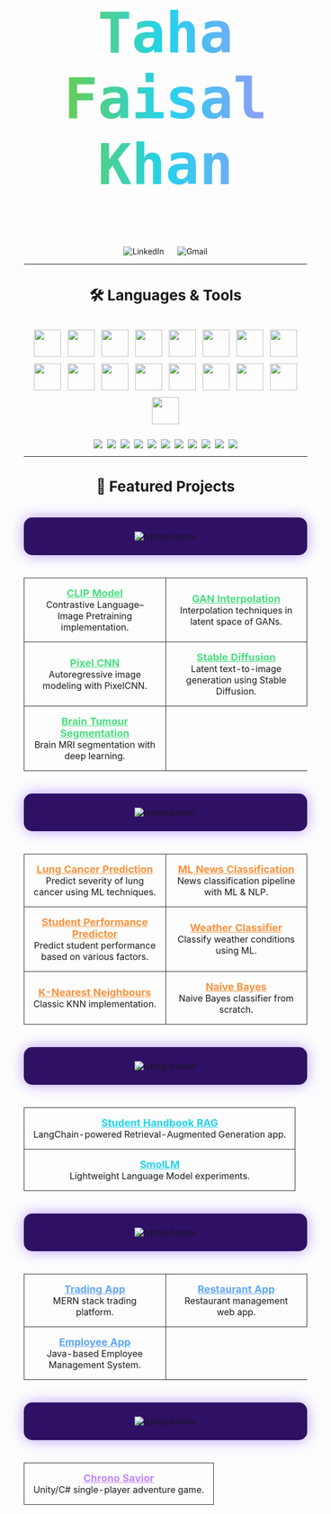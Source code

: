 
<h1 align="center" style="
  font-size: 100px;
  font-family: 'Fira Code', monospace;
  font-weight: 700;
  background: linear-gradient(90deg, #84cc16, #22d3ee, #c084fc);
  -webkit-background-clip: text;
  -webkit-text-fill-color: transparent;
  padding: 20px 0;
">
  Taha Faisal Khan
</h1>
<p align="center">
  <a href="https://www.linkedin.com/in/tahafaisalkhan/" target="_blank" style="margin: 0 10px; text-decoration: none;">
    <img src="https://img.shields.io/badge/LinkedIn-%230077B5.svg?&style=for-the-badge&logo=linkedin&logoColor=white" alt="LinkedIn"/>
  </a>
  <a href="mailto:tahafaisal1000@gmail.com" target="_blank" style="margin: 0 10px; text-decoration: none;">
    <img src="https://img.shields.io/badge/Email-D14836?&style=for-the-badge&logo=gmail&logoColor=white" alt="Gmail"/>
  </a>
</p>


---

<h3 align="center" style="font-size: 26px;">🛠️ Languages & Tools</h3>
<!-- Square icons in a flex container -->
<div align="center" style="
  display: flex;
  flex-wrap: wrap;
  justify-content: center;
  gap: 12px;
  padding: 10px 0;
">
  <img src="https://skillicons.dev/icons?i=cpp" height="48" />
  <img src="https://skillicons.dev/icons?i=python" height="48" />
  <img src="https://skillicons.dev/icons?i=typescript" height="48" />
  <img src="https://skillicons.dev/icons?i=java" height="48" />
  <img src="https://skillicons.dev/icons?i=latex" height="48" />
  <img src="https://skillicons.dev/icons?i=cs" height="48" />
  <img src="https://skillicons.dev/icons?i=javascript" height="48" />
  <img src="https://skillicons.dev/icons?i=html" height="48" />
  <img src="https://skillicons.dev/icons?i=css" height="48" />
  <img src="https://skillicons.dev/icons?i=pytorch" height="48" />
  <img src="https://skillicons.dev/icons?i=react" height="48" />
  <img src="https://skillicons.dev/icons?i=express" height="48" />
  <img src="https://skillicons.dev/icons?i=mongodb" height="48" />
  <img src="https://skillicons.dev/icons?i=vscode" height="48" />
  <img src="https://skillicons.dev/icons?i=git" height="48" />
  <img src="https://skillicons.dev/icons?i=github" height="48" />
  <img src="https://skillicons.dev/icons?i=docker" height="48" />
</div>

<br/>

<!-- Badges in a flex container -->
<div align="center" style="
  display: flex;
  flex-wrap: wrap;
  justify-content: center;
  gap: 8px;
">
  <img src="https://img.shields.io/badge/NumPy-013243.svg?&style=for-the-badge&logo=numpy&logoColor=white"/>
  <img src="https://img.shields.io/badge/Pandas-150458.svg?&style=for-the-badge&logo=pandas&logoColor=white"/>
  <img src="https://img.shields.io/badge/Matplotlib-11557c.svg?&style=for-the-badge&logo=matplotlib&logoColor=white"/>
  <img src="https://img.shields.io/badge/Scikit--learn-F7931E.svg?&style=for-the-badge&logo=scikit-learn&logoColor=white"/>
  <img src="https://img.shields.io/badge/Flask-000000.svg?&style=for-the-badge&logo=flask&logoColor=white"/>
  <img src="https://img.shields.io/badge/Seaborn-66A3D2.svg?&style=for-the-badge"/>
  <img src="https://img.shields.io/badge/Socket.io-010101.svg?&style=for-the-badge&logo=socket.io&logoColor=white"/>
  <img src="https://img.shields.io/badge/LangChain-blue?&style=for-the-badge"/>
  <img src="https://img.shields.io/badge/HuggingFace-FFD21F?&style=for-the-badge&logo=huggingface&logoColor=black"/>
  <img src="https://img.shields.io/badge/OpenAI_API-412991.svg?&style=for-the-badge&logo=openai&logoColor=white"/>
  <img src="https://img.shields.io/badge/Unity-000000?style=for-the-badge&logo=unity&logoColor=white"/>
</div>

---
<h3 align="center" style="font-size: 26px;">🚀 Featured Projects</h3>
<!-- Deep Learning Projects -->
<div align="center" style="background-color: #2e1065; padding: 25px; border-radius: 15px; box-shadow: 0 0 25px rgba(139, 92, 246, 0.6); margin: 40px 0;">
  <img src="https://readme-typing-svg.herokuapp.com?font=Fira+Code&weight=600&size=30&duration=4000&pause=1000&color=84cc16&center=true&vCenter=true&width=500&lines=Deep+Learning+Projects" alt="typing-banner" style="max-width: 100%; height: auto;" />
</div>


<table align="center" width="90%" style="border-spacing: 14px;">
  <tr>
    <td align="center" width="45%" style="border: 1px solid #2e2e2e; border-radius: 12px; padding: 16px;">
      <a href="https://github.com/tahafaisalkhan/clip-model" style="font-weight:bold; font-size: 18px; color:#4ade80;">CLIP Model</a><br/>
      <span style="font-size: 16px;">Contrastive Language–Image Pretraining implementation.</span>
    </td>
    <td align="center" width="45%" style="border: 1px solid #2e2e2e; border-radius: 12px; padding: 16px;">
      <a href="https://github.com/tahafaisalkhan/gan-interpolation" style="font-weight:bold; font-size: 18px; color:#4ade80;">GAN Interpolation</a><br/>
      <span style="font-size: 16px;">Interpolation techniques in latent space of GANs.</span>
    </td>
  </tr>
  <tr>
    <td align="center" width="45%" style="border: 1px solid #2e2e2e; border-radius: 12px; padding: 16px;">
      <a href="https://github.com/tahafaisalkhan/pixel-cnn" style="font-weight:bold; font-size: 18px; color:#4ade80;">Pixel CNN</a><br/>
      <span style="font-size: 16px;">Autoregressive image modeling with PixelCNN.</span>
    </td>
    <td align="center" width="45%" style="border: 1px solid #2e2e2e; border-radius: 12px; padding: 16px;">
      <a href="https://github.com/tahafaisalkhan/stable-diffusion" style="font-weight:bold; font-size: 18px; color:#4ade80;">Stable Diffusion</a><br/>
      <span style="font-size: 16px;">Latent text-to-image generation using Stable Diffusion.</span>
    </td>
  </tr>
  <tr>
    <td align="center" width="45%" style="border: 1px solid #2e2e2e; border-radius: 12px; padding: 16px;">
      <a href="https://github.com/tahafaisalkhan/brain-tumour-segmentation" style="font-weight:bold; font-size: 18px; color:#4ade80;">Brain Tumour Segmentation</a><br/>
      <span style="font-size: 16px;">Brain MRI segmentation with deep learning.</span>
    </td>
    <td></td>
  </tr>
</table>

<!-- Machine Learning Projects -->
<div align="center" style="background-color: #2e1065; padding: 25px; border-radius: 15px; box-shadow: 0 0 25px rgba(139, 92, 246, 0.6); margin: 40px 0;">
  <img src="https://readme-typing-svg.herokuapp.com?font=Fira+Code&weight=600&size=30&duration=4000&pause=1000&color=f97316&center=true&vCenter=true&width=500&lines=Machine+Learning+Projects" alt="typing-banner" style="max-width: 100%; height: auto;" />
</div>

<table align="center" width="90%" style="border-spacing: 14px;">
  <tr>
    <td align="center" width="45%" style="border: 1px solid #2e2e2e; border-radius: 12px; padding: 16px;">
      <a href="https://github.com/tahafaisalkhan/lung-cancer-prediction-model" style="font-weight:bold; font-size: 18px; color:#fb923c;">Lung Cancer Prediction</a><br/>
      <span style="font-size: 16px;">Predict severity of lung cancer using ML techniques.</span>
    </td>
    <td align="center" width="45%" style="border: 1px solid #2e2e2e; border-radius: 12px; padding: 16px;">
      <a href="https://github.com/tahafaisalkhan/ml-news-classification" style="font-weight:bold; font-size: 18px; color:#fb923c;">ML News Classification</a><br/>
      <span style="font-size: 16px;">News classification pipeline with ML & NLP.</span>
    </td>
  </tr>
  <tr>
    <td align="center" width="45%" style="border: 1px solid #2e2e2e; border-radius: 12px; padding: 16px;">
      <a href="https://github.com/tahafaisalkhan/student-performance-predictor" style="font-weight:bold; font-size: 18px; color:#fb923c;">Student Performance Predictor</a><br/>
      <span style="font-size: 16px;">Predict student performance based on various factors.</span>
    </td>
    <td align="center" width="45%" style="border: 1px solid #2e2e2e; border-radius: 12px; padding: 16px;">
      <a href="https://github.com/tahafaisalkhan/weather-classifier" style="font-weight:bold; font-size: 18px; color:#fb923c;">Weather Classifier</a><br/>
      <span style="font-size: 16px;">Classify weather conditions using ML.</span>
    </td>
  </tr>
  <tr>
    <td align="center" width="45%" style="border: 1px solid #2e2e2e; border-radius: 12px; padding: 16px;">
      <a href="https://github.com/tahafaisalkhan/k-nearest-neighbours" style="font-weight:bold; font-size: 18px; color:#fb923c;">K-Nearest Neighbours</a><br/>
      <span style="font-size: 16px;">Classic KNN implementation.</span>
    </td>
    <td align="center" width="45%" style="border: 1px solid #2e2e2e; border-radius: 12px; padding: 16px;">
      <a href="https://github.com/tahafaisalkhan/naive-bayes" style="font-weight:bold; font-size: 18px; color:#fb923c;">Naive Bayes</a><br/>
      <span style="font-size: 16px;">Naive Bayes classifier from scratch.</span>
    </td>
  </tr>
</table>

<!-- Generative AI -->
<div align="center" style="background-color: #2e1065; padding: 25px; border-radius: 15px; box-shadow: 0 0 25px rgba(139, 92, 246, 0.6); margin: 40px 0;">
  <img src="https://readme-typing-svg.herokuapp.com?font=Fira+Code&weight=600&size=30&duration=4000&pause=1000&color=22d3ee&center=true&vCenter=true&width=500&lines=Generative+AI+Projects" alt="typing-banner" style="max-width: 100%; height: auto;" />
</div>
<table align="center" width="80%" style="border-spacing: 14px;">
  <tr>
    <td align="center" width="100%" style="border: 1px solid #2e2e2e; border-radius: 12px; padding: 16px;">
      <a href="https://github.com/tahafaisalkhan/student-handbook-rag" style="font-weight:bold; font-size: 18px; color:#22d3ee;">Student Handbook RAG</a><br/>
      <span style="font-size: 16px;">LangChain-powered Retrieval-Augmented Generation app.</span>
    </td>
  </tr>
  <tr>
    <td align="center" width="100%" style="border: 1px solid #2e2e2e; border-radius: 12px; padding: 16px;">
      <a href="https://github.com/tahafaisalkhan/smolLM" style="font-weight:bold; font-size: 18px; color:#22d3ee;">SmolLM</a><br/>
      <span style="font-size: 16px;">Lightweight Language Model experiments.</span>
    </td>
  </tr>
</table>

<!-- Web Applications -->
<div align="center" style="background-color: #2e1065; padding: 25px; border-radius: 15px; box-shadow: 0 0 25px rgba(139, 92, 246, 0.6); margin: 40px 0;">
  <img src="https://readme-typing-svg.herokuapp.com?font=Fira+Code&weight=600&size=30&duration=4000&pause=1000&color=60a5fa&center=true&vCenter=true&width=500&lines=Web+Applications" alt="typing-banner" style="max-width: 100%; height: auto;" />
</div>
<table align="center" width="80%" style="border-spacing: 14px;">
  <tr>
    <td align="center" width="45%" style="border: 1px solid #2e2e2e; border-radius: 12px; padding: 16px;">
      <a href="https://github.com/tahafaisalkhan/trading-app" style="font-weight:bold; font-size: 18px; color:#60a5fa;">Trading App</a><br/>
      <span style="font-size: 16px;">MERN stack trading platform.</span>
    </td>
    <td align="center" width="45%" style="border: 1px solid #2e2e2e; border-radius: 12px; padding: 16px;">
      <a href="https://github.com/tahafaisalkhan/restaurant-app" style="font-weight:bold; font-size: 18px; color:#60a5fa;">Restaurant App</a><br/>
      <span style="font-size: 16px;">Restaurant management web app.</span>
    </td>
  </tr>
  <tr>
    <td align="center" width="45%" style="border: 1px solid #2e2e2e; border-radius: 12px; padding: 16px;">
      <a href="https://github.com/tahafaisalkhan/employee-app" style="font-weight:bold; font-size: 18px; color:#60a5fa;">Employee App</a><br/>
      <span style="font-size: 16px;">Java-based Employee Management System.</span>
    </td>
    <td></td>
  </tr>
</table>

<!-- Game Development -->
<div align="center" style="background-color: #2e1065; padding: 25px; border-radius: 15px; box-shadow: 0 0 25px rgba(139, 92, 246, 0.6); margin: 40px 0;">
  <img src="https://readme-typing-svg.herokuapp.com?font=Fira+Code&weight=600&size=30&duration=4000&pause=1000&color=c084fc&center=true&vCenter=true&width=500&lines=Game+Development+Projects" alt="typing-banner" style="max-width: 100%; height: auto;" />
</div>
<table align="center" width="80%" style="border-spacing: 14px;">
  <tr>
    <td align="center" width="100%" style="border: 1px solid #2e2e2e; border-radius: 12px; padding: 16px;">
      <a href="https://github.com/tahafaisalkhan/chrono-savior" style="font-weight:bold; font-size: 18px; color:#c084fc;">Chrono Savior</a><br/>
      <span style="font-size: 16px;">Unity/C# single-player adventure game.</span>
    </td>
  </tr>
</table>
